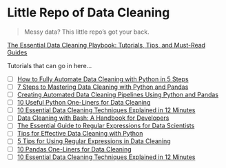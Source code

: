 # Little Repo of Data Cleaning
> Messy data? This little repo’s got your back.

[The Essential Data Cleaning Playbook: Tutorials, Tips, and Must-Read Guides](https://www.kdnuggets.com/the-essential-data-cleaning-playbook-tutorials-tips-and-must-read-guides)

Tutorials that can go in here...
- [ ] [How to Fully Automate Data Cleaning with Python in 5 Steps](https://www.kdnuggets.com/how-to-fully-automate-data-cleaning-with-python-in-5-steps)
- [ ] [7 Steps to Mastering Data Cleaning with Python and Pandas](https://www.kdnuggets.com/7-steps-to-mastering-data-cleaning-with-python-and-pandas)
- [ ] [Creating Automated Data Cleaning Pipelines Using Python and Pandas](https://www.kdnuggets.com/creating-automated-data-cleaning-pipelines-using-python-and-pandas)
- [ ] [10 Useful Python One-Liners for Data Cleaning](https://www.kdnuggets.com/10-useful-python-one-liners-for-data-cleaning)
- [ ] [10 Essential Data Cleaning Techniques Explained in 12 Minutes](https://www.kdnuggets.com/10-essential-data-cleaning-techniques-explained-in-12-minutes)
- [ ] [Data Cleaning with Bash: A Handbook for Developers](https://www.kdnuggets.com/data-cleaning-with-bash-a-handbook-for-developers)
- [ ] [The Essential Guide to Regular Expressions for Data Scientists](https://www.kdnuggets.com/the-essential-guide-to-regular-expressions-for-data-scientists)
- [ ] [Tips for Effective Data Cleaning with Python](https://www.kdnuggets.com/tips-for-effective-data-cleaning-with-python)
- [ ] [5 Tips for Using Regular Expressions in Data Cleaning](https://www.kdnuggets.com/5-tips-for-using-regular-expressions-in-data-cleaning)
- [ ] [10 Pandas One-Liners for Data Cleaning](https://www.kdnuggets.com/10-pandas-one-liners-for-data-cleaning)
- [ ] [10 Essential Data Cleaning Techniques Explained in 12 Minutes](https://www.kdnuggets.com/10-essential-data-cleaning-techniques-explained-in-12-minutes)
